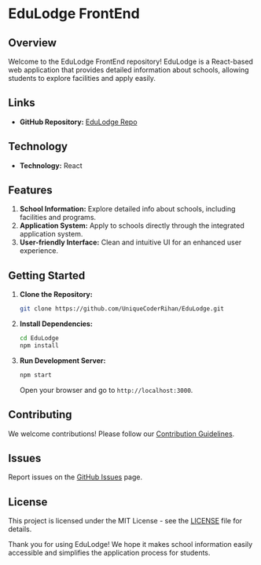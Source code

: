 # EduLodge FrontEnd

## Overview

Welcome to the EduLodge FrontEnd repository! EduLodge is a React-based web application that provides detailed information about schools, allowing students to explore facilities and apply easily.

## Links

- **GitHub Repository:** [EduLodge Repo](https://github.com/UniqueCoderRihan/EduLodge)

## Technology

- **Technology:** React

## Features

1. **School Information:** Explore detailed info about schools, including facilities and programs.
2. **Application System:** Apply to schools directly through the integrated application system.
3. **User-friendly Interface:** Clean and intuitive UI for an enhanced user experience.

## Getting Started

1. **Clone the Repository:**
    ```bash
    git clone https://github.com/UniqueCoderRihan/EduLodge.git
    ```

2. **Install Dependencies:**
    ```bash
    cd EduLodge
    npm install
    ```

3. **Run Development Server:**
    ```bash
    npm start
    ```
    Open your browser and go to `http://localhost:3000`.

## Contributing

We welcome contributions! Please follow our [Contribution Guidelines](CONTRIBUTING.md).

## Issues

Report issues on the [GitHub Issues](https://github.com/UniqueCoderRihan/EduLodge/issues) page.

## License

This project is licensed under the MIT License - see the [LICENSE](LICENSE) file for details.

Thank you for using EduLodge! We hope it makes school information easily accessible and simplifies the application process for students.
